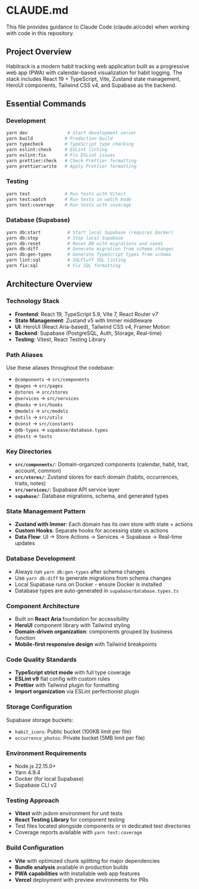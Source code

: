 # CLAUDE.md

This file provides guidance to Claude Code (claude.ai/code) when working with code in this repository.

## Project Overview

Habitrack is a modern habit tracking web application built as a progressive web app (PWA) with calendar-based visualization for habit logging. The stack includes React 19 + TypeScript, Vite, Zustand state management, HeroUI components, Tailwind CSS v4, and Supabase as the backend.

## Essential Commands

### Development

```bash
yarn dev               # Start development server
yarn build            # Production build
yarn typecheck        # TypeScript type checking
yarn eslint:check     # ESLint linting
yarn eslint:fix       # Fix ESLint issues
yarn prettier:check   # Check Prettier formatting
yarn prettier:write   # Apply Prettier formatting
```

### Testing

```bash
yarn test             # Run tests with Vitest
yarn test:watch       # Run tests in watch mode
yarn test:coverage    # Run tests with coverage
```

### Database (Supabase)

```bash
yarn db:start          # Start local Supabase (requires Docker)
yarn db:stop           # Stop local Supabase
yarn db:reset          # Reset DB with migrations and seeds
yarn db:diff           # Generate migration from schema changes
yarn db:gen-types      # Generate TypeScript types from schema
yarn lint:sql          # SQLFluff SQL linting
yarn fix:sql           # Fix SQL formatting
```

## Architecture Overview

### Technology Stack

- **Frontend**: React 19, TypeScript 5.9, Vite 7, React Router v7
- **State Management**: Zustand v5 with Immer middleware
- **UI**: HeroUI (React Aria-based), Tailwind CSS v4, Framer Motion
- **Backend**: Supabase (PostgreSQL, Auth, Storage, Real-time)
- **Testing**: Vitest, React Testing Library

### Path Aliases

Use these aliases throughout the codebase:

- `@components` → `src/components`
- `@pages` → `src/pages`
- `@stores` → `src/stores`
- `@services` → `src/services`
- `@hooks` → `src/hooks`
- `@models` → `src/models`
- `@utils` → `src/utils`
- `@const` → `src/constants`
- `@db-types` → `supabase/database.types`
- `@tests` → `tests`

### Key Directories

- **`src/components/`**: Domain-organized components (calendar, habit, trait, account, common)
- **`src/stores/`**: Zustand stores for each domain (habits, occurrences, traits, notes)
- **`src/services/`**: Supabase API service layer
- **`supabase/`**: Database migrations, schema, and generated types

### State Management Pattern

- **Zustand with Immer**: Each domain has its own store with state + actions
- **Custom Hooks**: Separate hooks for accessing state vs actions
- **Data Flow**: UI → Store Actions → Services → Supabase → Real-time updates

### Database Development

- Always run `yarn db:gen-types` after schema changes
- Use `yarn db:diff` to generate migrations from schema changes
- Local Supabase runs on Docker - ensure Docker is installed
- Database types are auto-generated in `supabase/database.types.ts`

### Component Architecture

- Built on **React Aria** foundation for accessibility
- **HeroUI** component library with Tailwind styling
- **Domain-driven organization**: components grouped by business function
- **Mobile-first responsive design** with Tailwind breakpoints

### Code Quality Standards

- **TypeScript strict mode** with full type coverage
- **ESLint v9** flat config with custom rules
- **Prettier** with Tailwind plugin for formatting
- **Import organization** via ESLint perfectionist plugin

### Storage Configuration

Supabase storage buckets:

- `habit_icons`: Public bucket (100KB limit per file)
- `occurrence_photos`: Private bucket (5MB limit per file)

### Environment Requirements

- Node.js 22.15.0+
- Yarn 4.9.4
- Docker (for local Supabase)
- Supabase CLI v2

### Testing Approach

- **Vitest** with jsdom environment for unit tests
- **React Testing Library** for component testing
- Test files located alongside components or in dedicated test directories
- Coverage reports available with `yarn test:coverage`

### Build Configuration

- **Vite** with optimized chunk splitting for major dependencies
- **Bundle analysis** available in production builds
- **PWA capabilities** with installable web app features
- **Vercel** deployment with preview environments for PRs
